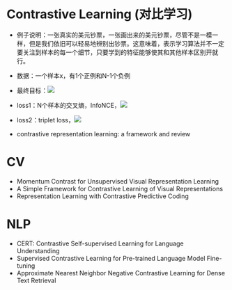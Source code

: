 # Contrastive Learning (对比学习)
- 例子说明：一张真实的美元钞票，一张画出来的美元钞票，尽管不是一模一样，但是我们依旧可以轻易地辨别出钞票。这意味着，表示学习算法并不一定要关注到样本的每一个细节，只要学到的特征能够使其和其他样本区别开就行。
- 数据：一个样本x，有1个正例和N-1个负例
- 最终目标：![](https://latex.codecogs.com/svg.latex?s(f(x),f(x^+))>>s(f(x),f(x^-)))
- loss1：N个样本的交叉熵，InfoNCE，![](https://latex.codecogs.com/svg.latex?-\log(\frac{e^{f(x)^Tf(x^+)}}{e^{f(x)^Tf(x^+)}+e^{f(x)^Tf(x^-)}}))
- loss2：triplet loss，![](https://latex.codecogs.com/svg.latex?-y_p\log(1-y_p))


- contrastive representation learning: a framework and review

# CV
- Momentum Contrast for Unsupervised Visual Representation Learning
- A Simple Framework for Contrastive Learning of Visual Representations
- Representation Learning with Contrastive Predictive Coding

# NLP
- CERT: Contrastive Self-supervised Learning for Language Understanding
- Supervised Contrastive Learning for Pre-trained Language Model Fine-tuning
- Approximate Nearest Neighbor Negative Contrastive Learning for Dense Text Retrieval
